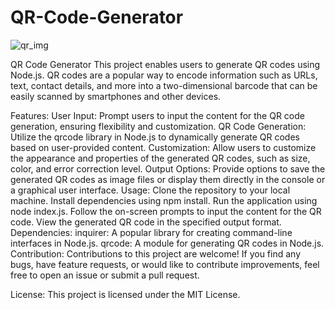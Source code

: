 # QR-Code-Generator
![qr_img](https://github.com/dbarua1020/QR-Code-Generator/assets/99043833/02a89f1f-8ff6-4d9a-84d5-800a1b152ec1)


QR Code Generator
This project enables users to generate QR codes using Node.js. QR codes are a popular way to encode information such as URLs, text, contact details, and more into a two-dimensional barcode that can be easily scanned by smartphones and other devices.

Features:
User Input: Prompt users to input the content for the QR code generation, ensuring flexibility and customization.
QR Code Generation: Utilize the qrcode library in Node.js to dynamically generate QR codes based on user-provided content.
Customization: Allow users to customize the appearance and properties of the generated QR codes, such as size, color, and error correction level.
Output Options: Provide options to save the generated QR codes as image files or display them directly in the console or a graphical user interface.
Usage:
Clone the repository to your local machine.
Install dependencies using npm install.
Run the application using node index.js.
Follow the on-screen prompts to input the content for the QR code.
View the generated QR code in the specified output format.
Dependencies:
inquirer: A popular library for creating command-line interfaces in Node.js.
qrcode: A module for generating QR codes in Node.js.
Contribution:
Contributions to this project are welcome! If you find any bugs, have feature requests, or would like to contribute improvements, feel free to open an issue or submit a pull request.

License:
This project is licensed under the MIT License.


